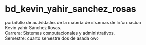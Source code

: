 # bd_kevin_yahir_sanchez_rosas
portafolio de actividades de la materia de sistemas de informacion
<br>Kevin yahir Sánchez Rosas.
<br>Carrera: Sistemas computacionales y administrativos.
<br>Semestre: cuarto semestre
dos de asada owo
